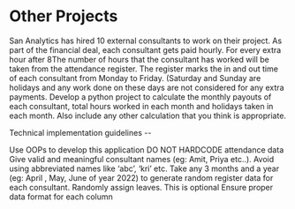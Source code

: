 # Other Projects

San Analytics has hired 10 external consultants to work on their project. As part of the financial deal, each consultant gets paid hourly. For every extra hour after 8The number of hours that the consultant has worked will be taken from the attendance register. The register marks the in and out time of each consultant from Monday to Friday. (Saturday and Sunday are holidays and any work done on these days are not considered for any extra payments.
Develop a python project to calculate the monthly payouts of each consultant, total hours worked in each month and holidays taken in each month. Also include any other calculation that you think is appropriate.

Technical implementation guidelines --

Use OOPs to develop this application
DO NOT HARDCODE attendance data
Give valid and meaningful consultant names (eg: Amit, Priya etc..). Avoid using abbreviated names like ‘abc’, ‘kri’ etc.
Take any 3 months and a year (eg: April , May, June of year 2022) to generate random register data for each consultant.
Randomly assign leaves. This is optional
Ensure proper data format for each column
